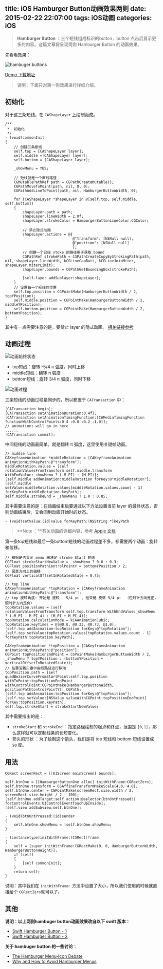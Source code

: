 title: iOS Hamburger Button动画效果两则
date: 2015-02-22 22:07:00
tags: iOS动画
categories: iOS
---

> **Hamburger Button** ：三个短线组成标识的button，button 点击后显示更多的内容。这篇文章将呈现两则 Hamburger Button 的动画效果。

<!--more-->

先看看效果：

![hambuger buttons](http://7vikhl.com1.z0.glb.clouddn.com/hamburger-btn.gif)

[Demo 下载地址](https://github.com/YingshanDeng/HamburgerButtonAnimation)

> 说明：下面只对第一则效果进行详细介绍。

## 初始化

对于这三条短线，在 `CAShapeLayer` 上绘制而成。

``` objc
/**
 *  初始化
 */
- (void)commonInit
{
    // 创建三条断线
    self.top = [CAShapeLayer layer];
    self.middle =[CAShapeLayer layer];
    self.bottom = [CAShapeLayer layer];

    _showMenu = YES;

    // 短线就是一个直线路径
    CGMutablePathRef path = CGPathCreateMutable();
    CGPathMoveToPoint(path, nil, 0, 0);
    CGPathAddLineToPoint(path, nil, HamburgerButtonWidth, 0);

    for (CAShapeLayer *shapeLayer in @[self.top, self.middle, self.bottom])
    {
        shapeLayer.path = path;
        shapeLayer.lineWidth = 2.0f;
        shapeLayer.strokeColor = HamburgerButtonLineColor.CGColor;

        // 禁止隐式动画
        shapeLayer.actions = @{
                               @"transform": [NSNull null],
                               @"position": [NSNull null]
                               };
        // 创建一个已经 stoke 的路径用于获取 bound
        CGPathRef strokePath = CGPathCreateCopyByStrokingPath(path, nil, shapeLayer.lineWidth, kCGLineCapButt, kCGLineJoinMiter, shapeLayer.miterLimit);
        shapeLayer.bounds = CGPathGetBoundingBox(strokePath);

        [self.layer addSublayer:shapeLayer];
    }
    // 设置每一个短线的位置
    self.top.position = CGPointMake(HamburgerButtonWidth / 2, topYPosition);
    self.middle.position = CGPointMake(HamburgerButtonWidth / 2, middleYPosition);
    self.bottom.position = CGPointMake(HamburgerButtonWidth / 2, bottomYPosition);
}

```

其中有一点需要注意的是，要禁止 layer 的隐式动画。 [相关链接参考](http://stackoverflow.com/questions/2244147/disabling-implicit-animations-in-calayer-setneedsdisplayinrect)

## 动画过程

![动画始终状态](http://7vikhl.com1.z0.glb.clouddn.com/btn-change.png)

- top短线：旋转 -5/4 π 弧度，同时上移
- middle短线：翻转 π 弧度
- bottom短线：旋转 3/4 π 弧度，同时下移

![动画过程](http://7vikhl.com1.z0.glb.clouddn.com/hamburger-animate.gif)

三条短线的动画过程是同步的，所以都置于 `CATransaction` 中：

``` objc
[CATransaction begin];
[CATransaction setAnimationDuration:0.4f];
[CATransaction setAnimationTimingFunction:[CAMediaTimingFunction functionWithControlPoints:0.4 :0.0 :0.2 :1.0]];
// animations will go in here
......
[CATransaction commit];
```

中间短线的动画最简单，就是翻转 π 弧度，这里使用关键帧动画。

``` objc
// middle line
CAKeyframeAnimation *middleRotation = [CAKeyframeAnimation animationWithKeyPath:@"transform"];
middleRotation.values = [self rotationValuesFromTransform:self.middle.transform WithEndValue:_showMenu ? (-M_PI) : (M_PI)];
[self.middle addAnimation:middleRotation forKey:@"middleRotation"];
[self.middle setValue:middleRotation.values[middleRotation.values.count - 1] forKeyPath:middleRotation.keyPath];
self.middle.strokeEnd = _showMenu ? 1.0 : 0.85;
```

其中需要注意的是：在动画结束后要通过以下方法设置当前 layer 的最终状态，否则动画结束后，又会回到动画开始时的状态。

`- (void)setValue:(id)value forKeyPath:(NSString *)keyPath`

> **Note ：**有关动画的详细内容，参考 [Apple 文档](https://developer.apple.com/library/mac/documentation/Cocoa/Conceptual/CoreAnimation_guide/Introduction/Introduction.html#//apple_ref/doc/uid/TP40004514-CH1-SW1)

第一条top短线和最后一条bottom短线的动画过程差不多，都需要两个动画：旋转和位移。

``` objc
// 根据是否显示 menu 来决定 stroke Start 的值
CGFloat strokeStartNewValue = _showMenu ? 0.0 : 0.3;
CGFloat positionPathControlPointY = bottomYPosition / 2;
// 竖直方向上的偏移
CGFloat verticalOffsetInRotatedState = 0.75;

// top line
CAKeyframeAnimation *topRotation = [CAKeyframeAnimation animationWithKeyPath:@"transform"];
// top 旋转角度: 开始是 旋转 - 5/4 pi , 结束是 旋转 5/4 pi  （逆时针方向是正，顺时针方向是负）
topRotation.values = [self rotationValuesFromTransform:self.top.transform WithEndValue:_showMenu ? (-M_PI - M_PI_4) : (M_PI + M_PI_4)];
topRotation.calculationMode = kCAAnimationCubic;
topRotation.keyTimes = @[@0.0, @0.33, @0.73, @1.0];
[self.top addAnimation:topRotation forKey:@"topRotation"];
[self.top setValue:topRotation.values[topRotation.values.count - 1] forKeyPath:topRotation.keyPath];

CAKeyframeAnimation *topPosition = [CAKeyframeAnimation animationWithKeyPath:@"position"];
CGPoint topPositionEndPoint = CGPointMake(HamburgerButtonWidth / 2, _showMenu ? topYPosition : (bottomYPosition + verticalOffsetInRotatedState));
// 位置沿着贝塞尔曲线路径进行移动
topPosition.path = [self quadBezierCurveFromStartPoint:self.top.position withToPoint:topPositionEndPoint withControlPoint:CGPointMake(HamburgerButtonWidth, positionPathControlPointY)].CGPath;
[self.top addAnimation:topPosition forKey:@"topPosition"];
[self.top setValue:[NSValue valueWithCGPoint:topPositionEndPoint] forKey:topPosition.keyPath];
self.top.strokeStart = strokeStartNewValue;
```

其中需要指出的是：
- `strokeStart` 和 `strokeEnd` ：指定路径绘制的起点和终点，范围是 `[0,1]`，那么这样就可以定制线条的长短变化。
- 箭头的形状 ：为了绘制这个箭头，我们是将 top 短线和 bottom 短线设置成  `90`  度。


## 用法

``` objc
CGRect screenRect = [[UIScreen mainScreen] bounds];

self.btnOne = [[HamburgerButtonOne alloc] initWithFrame:CGRectZero];
self.btnOne.transform = CGAffineTransformMakeScale(4.0, 4.0);
self.btnOne.center = CGPointMake(screenRect.size.width / 2, screenRect.size.height / 2 - 100);
[self.btnOne addTarget:self action:@selector(btnOntPressed:) forControlEvents:UIControlEventTouchUpInside];
[self.view addSubview:self.btnOne];

- (void)btnOntPressed:(id)sender
{
    self.btnOne.showMenu = !self.btnOne.showMenu;
}
```

``` objc
- (instancetype)initWithFrame:(CGRect)frame
{
    self = [super initWithFrame:CGRectMake(0, 0, HamburgerButtonWidth, HamburgerButtonHeight)];
    if (self)
    {
        [self commonInit];
    }
    return self;
}
```

说明：其中我们在 `initWithFrame:` 方法中设置了大小，所以我们使用的时候就直接给个 `CGRectZero`就可以了。


## 其他
**说明：以上两则hambuger button动画效果改自以下 swift 版本：**

* [Swift Hamburger Button - 1](https://github.com/fastred/HamburgerButton)
* [Swift Hamburger Button - 2](https://github.com/robb/hamburger-button)

**关于 hambuger button 的一些讨论：**

* [The Hamburger Menu-Icon Debate](http://www.theatlantic.com/product/archive/2014/08/the-hamburger-menu-debate/379145/)
* [Why and How to Avoid Hamburger Menus](https://lmjabreu.com/post/why-and-how-to-avoid-hamburger-menus/)

